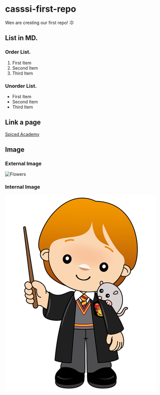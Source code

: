 # casssi-first-repo
Wen are cresting our first repo! :D

## List in MD.

### Order List.
1. First Item
2. Second Item
3. Third Item


### Unorder List.
- First Item
- Second Item
- Third Item

## Link a page
[Spiced Academy](https://www.spiced-academy.com/en)

## Image

### External Image
![Flowers](https://t3.gstatic.com/licensed-image?q=tbn:ANd9GcS4WH3Cpe1X75X4LhbHdyJo3vPEs0ufiHQhHjkqEnMjbPqViSEVI-nqF0NpeLscSR-7)

### Internal Image
![Image Name](./HarryPotter/ron.png)

